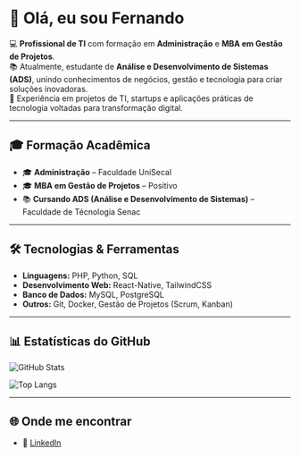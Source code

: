 # 👋 Olá, eu sou Fernando

💻 **Profissional de TI** com formação em **Administração** e **MBA em Gestão de Projetos**.  
📚 Atualmente, estudante de **Análise e Desenvolvimento de Sistemas (ADS)**, unindo conhecimentos de negócios, gestão e tecnologia para criar soluções inovadoras.  
🚀 Experiência em projetos de TI, startups e aplicações práticas de tecnologia voltadas para transformação digital.  

---

## 🎓 Formação Acadêmica
- 🎓 **Administração** – Faculdade UniSecal
- 🎓 **MBA em Gestão de Projetos** – Positivo  
- 📚 **Cursando ADS (Análise e Desenvolvimento de Sistemas)** – Faculdade de Técnologia Senac

---

## 🛠️ Tecnologias & Ferramentas
- **Linguagens:** PHP, Python, SQL  
- **Desenvolvimento Web:** React-Native, TailwindCSS  
- **Banco de Dados:** MySQL, PostgreSQL  
- **Outros:** Git, Docker, Gestão de Projetos (Scrum, Kanban)  

---

## 📊 Estatísticas do GitHub
![GitHub Stats](https://github-readme-stats.vercel.app/api?username=FernandoGois47&show_icons=true&theme=tokyonight)

![Top Langs](https://github-readme-stats.vercel.app/api/top-langs/?username=FernandoGois47&layout=compact&theme=tokyonight)

---

## 🌐 Onde me encontrar
- 💼 [LinkedIn](https://www.linkedin.com/in/fernando-de-gois/)  
